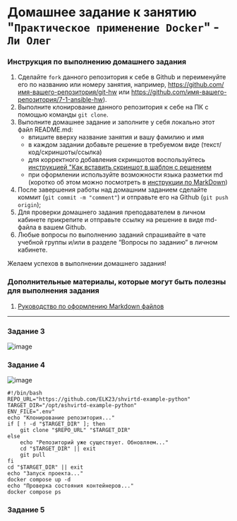 # Домашнее задание к занятию "`Практическое применение Docker`" - `Ли Олег`


### Инструкция по выполнению домашнего задания

   1. Сделайте `fork` данного репозитория к себе в Github и переименуйте его по названию или номеру занятия, например, https://github.com/имя-вашего-репозитория/git-hw или  https://github.com/имя-вашего-репозитория/7-1-ansible-hw).
   2. Выполните клонирование данного репозитория к себе на ПК с помощью команды `git clone`.
   3. Выполните домашнее задание и заполните у себя локально этот файл README.md:
      - впишите вверху название занятия и вашу фамилию и имя
      - в каждом задании добавьте решение в требуемом виде (текст/код/скриншоты/ссылка)
      - для корректного добавления скриншотов воспользуйтесь [инструкцией "Как вставить скриншот в шаблон с решением](https://github.com/netology-code/sys-pattern-homework/blob/main/screen-instruction.md)
      - при оформлении используйте возможности языка разметки md (коротко об этом можно посмотреть в [инструкции  по MarkDown](https://github.com/netology-code/sys-pattern-homework/blob/main/md-instruction.md))
   4. После завершения работы над домашним заданием сделайте коммит (`git commit -m "comment"`) и отправьте его на Github (`git push origin`);
   5. Для проверки домашнего задания преподавателем в личном кабинете прикрепите и отправьте ссылку на решение в виде md-файла в вашем Github.
   6. Любые вопросы по выполнению заданий спрашивайте в чате учебной группы и/или в разделе “Вопросы по заданию” в личном кабинете.
   
Желаем успехов в выполнении домашнего задания!
   
### Дополнительные материалы, которые могут быть полезны для выполнения задания

1. [Руководство по оформлению Markdown файлов](https://gist.github.com/Jekins/2bf2d0638163f1294637#Code)

---

### Задание 3

![image](https://github.com/user-attachments/assets/f1c447c4-e69b-45a4-be9c-03a5bc78c4ac)




### Задание 4

![image](https://github.com/user-attachments/assets/803a0499-aa8e-4a42-bc53-59b01756122b)

```
#!/bin/bash
REPO_URL="https://github.com/ELK23/shvirtd-example-python"
TARGET_DIR="/opt/вshvirtd-example-python"
ENV_FILE=".env"
echo "Клонирование репозитория..."
if [ ! -d "$TARGET_DIR" ]; then
    git clone "$REPO_URL" "$TARGET_DIR"
else
    echo "Репозиторий уже существует. Обновляем..."
    cd "$TARGET_DIR" || exit
    git pull
fi
cd "$TARGET_DIR" || exit
echo "Запуск проекта..."
docker compose up -d
echo "Проверка состояния контейнеров..."
docker compose ps
```

### Задание 5








